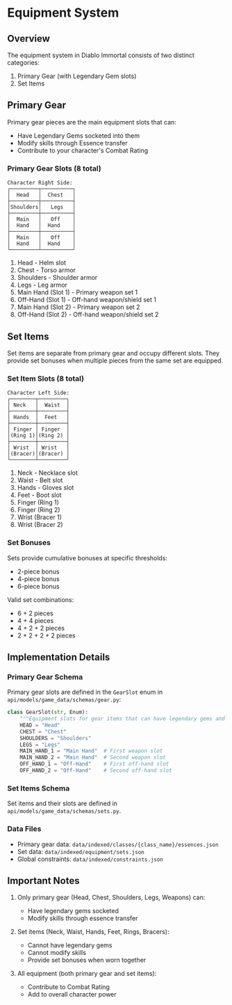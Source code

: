# Equipment System

## Overview

The equipment system in Diablo Immortal consists of two distinct categories:
1. Primary Gear (with Legendary Gem slots)
2. Set Items

## Primary Gear

Primary gear pieces are the main equipment slots that can:
- Have Legendary Gems socketed into them
- Modify skills through Essence transfer
- Contribute to your character's Combat Rating

### Primary Gear Slots (8 total)

```
Character Right Side:
┌─────────┬──────────┐
│  Head   │  Chest   │
├─────────┼──────────┤
│Shoulders│   Legs   │
├─────────┼──────────┤
│  Main   │   Off    │
│  Hand   │  Hand    │
├─────────┼──────────┤
│  Main   │   Off    │
│  Hand   │  Hand    │
└─────────┴──────────┘
```

1. Head - Helm slot
2. Chest - Torso armor
3. Shoulders - Shoulder armor
4. Legs - Leg armor
5. Main Hand (Slot 1) - Primary weapon set 1
6. Off-Hand (Slot 1) - Off-hand weapon/shield set 1
7. Main Hand (Slot 2) - Primary weapon set 2
8. Off-Hand (Slot 2) - Off-hand weapon/shield set 2

## Set Items

Set items are separate from primary gear and occupy different slots. They provide set bonuses when multiple pieces from the same set are equipped.

### Set Item Slots (8 total)

```
Character Left Side:
┌────────┬─────────┐
│ Neck   │  Waist  │
├────────┼─────────┤
│ Hands  │  Feet   │
├────────┼─────────┤
│ Finger │ Finger  │
│(Ring 1)│(Ring 2) │
├────────┼─────────┤
│ Wrist  │ Wrist   │
│(Bracer)│(Bracer) │
└────────┴─────────┘
```

1. Neck - Necklace slot
2. Waist - Belt slot
3. Hands - Gloves slot
4. Feet - Boot slot
5. Finger (Ring 1)
6. Finger (Ring 2)
7. Wrist (Bracer 1)
8. Wrist (Bracer 2)

### Set Bonuses
Sets provide cumulative bonuses at specific thresholds:
- 2-piece bonus
- 4-piece bonus
- 6-piece bonus

Valid set combinations:
- 6 + 2 pieces
- 4 + 4 pieces
- 4 + 2 + 2 pieces
- 2 + 2 + 2 + 2 pieces

## Implementation Details

### Primary Gear Schema
Primary gear slots are defined in the `GearSlot` enum in `api/models/game_data/schemas/gear.py`:

```python
class GearSlot(str, Enum):
    """Equipment slots for gear items that can have legendary gems and skill modifications."""
    HEAD = "Head"
    CHEST = "Chest"
    SHOULDERS = "Shoulders"
    LEGS = "Legs"
    MAIN_HAND_1 = "Main Hand"  # First weapon slot
    MAIN_HAND_2 = "Main Hand"  # Second weapon slot
    OFF_HAND_1 = "Off-Hand"    # First off-hand slot
    OFF_HAND_2 = "Off-Hand"    # Second off-hand slot
```

### Set Items Schema
Set items and their slots are defined in `api/models/game_data/schemas/sets.py`.

### Data Files
- Primary gear data: `data/indexed/classes/{class_name}/essences.json`
- Set data: `data/indexed/equipment/sets.json`
- Global constraints: `data/indexed/constraints.json`

## Important Notes

1. Only primary gear (Head, Chest, Shoulders, Legs, Weapons) can:
   - Have legendary gems socketed
   - Modify skills through essence transfer

2. Set items (Neck, Waist, Hands, Feet, Rings, Bracers):
   - Cannot have legendary gems
   - Cannot modify skills
   - Provide set bonuses when worn together

3. All equipment (both primary gear and set items):
   - Contribute to Combat Rating
   - Add to overall character power
